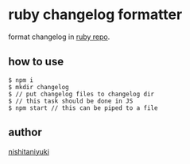 # ruby changelog formatter

format changelog in [ruby repo](https://github.com/ruby/ruby).

## how to use

```
$ npm i
$ mkdir changelog
$ // put changelog files to changelog dir
$ // this task should be done in JS
$ npm start // this can be piped to a file
```

## author

[nishitaniyuki](https://github.com/nishitaniyuki)
